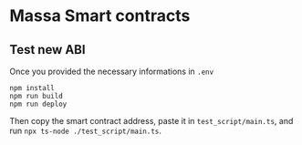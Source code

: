 # Massa Smart contracts

## Test new ABI

Once you provided the necessary informations in `.env`

```
npm install
npm run build
npm run deploy
```

Then copy the smart contract address, paste it in `test_script/main.ts`, and run `npx ts-node ./test_script/main.ts`.
